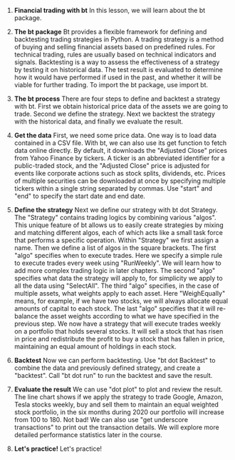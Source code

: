 1. **Financial trading with bt**
In this lesson, we will learn about the bt package.

2. **The bt package**
Bt provides a flexible framework for defining and backtesting trading strategies in Python. A trading strategy is a method of buying and selling financial assets based on predefined rules. For technical trading, rules are usually based on technical indicators and signals. Backtesting is a way to assess the effectiveness of a strategy by testing it on historical data. The test result is evaluated to determine how it would have performed if used in the past, and whether it will be viable for further trading. To import the bt package, use import bt.

3. **The bt process**
There are four steps to define and backtest a strategy with bt. First we obtain historical price data of the assets we are going to trade. Second we define the strategy. Next we backtest the strategy with the historical data, and finally we evaluate the result.

4. **Get the data**
First, we need some price data. One way is to load data contained in a CSV file. With bt, we can also use its get function to fetch data online directly. By default, it downloads the "Adjusted Close" prices from Yahoo Finance by tickers. A ticker is an abbreviated identifier for a public-traded stock, and the "Adjusted Close" price is adjusted for events like corporate actions such as stock splits, dividends, etc. Prices of multiple securities can be downloaded at once by specifying multiple tickers within a single string separated by commas. Use "start" and "end" to specify the start date and end date.

5. **Define the strategy**
Next we define our strategy with bt dot Strategy. The "Strategy" contains trading logics by combining various "algos". This unique feature of bt allows us to easily create strategies by mixing and matching different algos, each of which acts like a small task force that performs a specific operation. Within "Strategy" we first assign a name. Then we define a list of algos in the square brackets. The first "algo" specifies when to execute trades. Here we specify a simple rule to execute trades every week using "RunWeekly". We will learn how to add more complex trading logic in later chapters. The second "algo" specifies what data the strategy will apply to, for simplicity we apply to all the data using "SelectAll". The third "algo" specifies, in the case of multiple assets, what weights apply to each asset. Here "WeighEqually" means, for example, if we have two stocks, we will always allocate equal amounts of capital to each stock. The last "algo" specifies that it will re-balance the asset weights according to what we have specified in the previous step. We now have a strategy that will execute trades weekly on a portfolio that holds several stocks. It will sell a stock that has risen in price and redistribute the profit to buy a stock that has fallen in price, maintaining an equal amount of holdings in each stock.

6. **Backtest**
Now we can perform backtesting. Use "bt dot Backtest" to combine the data and previously defined strategy, and create a "backtest". Call "bt dot run" to run the backtest and save the result.

7. **Evaluate the result**
We can use "dot plot" to plot and review the result. The line chart shows if we apply the strategy to trade Google, Amazon, Tesla stocks weekly, buy and sell them to maintain an equal weighted stock portfolio, in the six months during 2020 our portfolio will increase from 100 to 180. Not bad! We can also use "get underscore transactions" to print out the transaction details. We will explore more detailed performance statistics later in the course.

8. **Let's practice!**
Let's practice!

